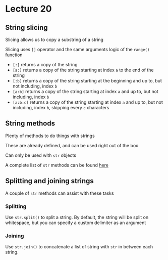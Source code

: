 # Lecture 20

## String slicing

Slicing allows us to copy a substring of a string

Slicing uses `[]` operator and the same arguments logic of the `range()` function

- `[:]` returns a copy of the string
- `[a:]` returns a copy of the string starting at index `a` to the end of the string
- `[:b]` returns a copy of the string starting at the beginning and up to, but not including, index `b`
- `[a:b]` returns a copy of the string starting at index `a` and up to, but not including, index `b`
- `[a:b:c]` returns a copy of the string starting at index `a` and up to, but not including, index `b`, skipping every `c` characters

## String methods

Plenty of methods to do things with strings

These are already defined, and can be used right out of the box

Can only be used with `str` objects

A complete list of `str` methods can be found [here](https://www.w3schools.com/python/python_ref_string.asp)

## Splitting and joining strings

A couple of `str` methods can assist with these tasks

### Splitting

Use `str.split()` to split a string. By default, the string will be split on whitespace, but you can specify a custom delimiter as an argument

### Joining

Use `str.join()` to concatenate a list of string with `str` in between each string.